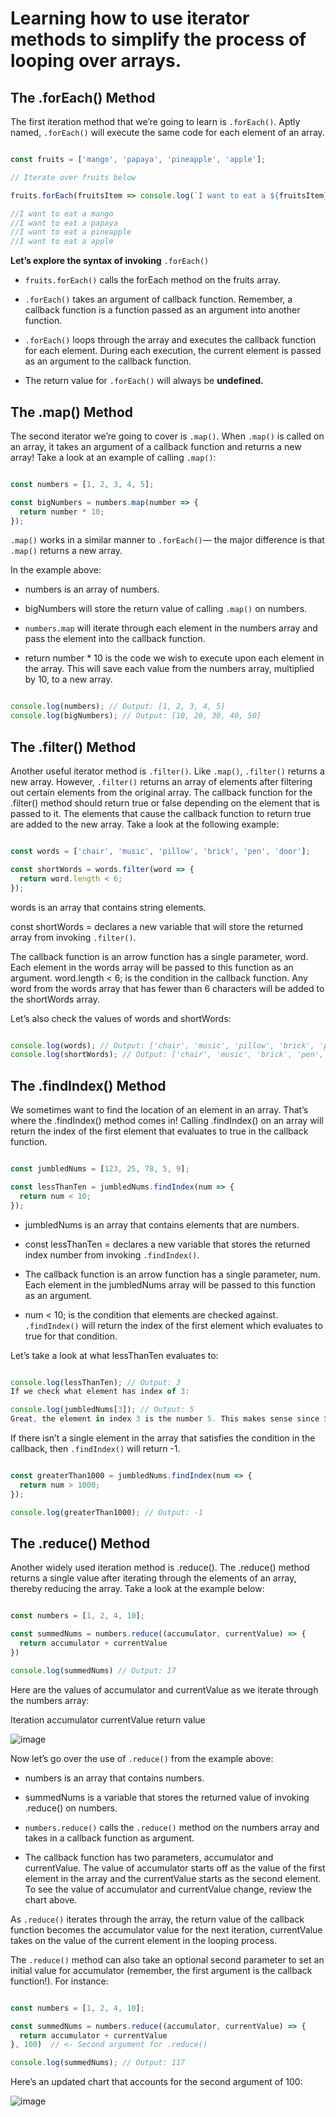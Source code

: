 # Learning how to use iterator methods to simplify the process of looping over arrays.

## The .forEach() Method

The first iteration method that we’re going to learn is `.forEach()`. Aptly named, `.forEach()` will execute the same code for each element of an array.

```javascript

const fruits = ['mango', 'papaya', 'pineapple', 'apple'];

// Iterate over fruits below

fruits.forEach(fruitsItem => console.log(`I want to eat a ${fruitsItem}`));

//I want to eat a mango
//I want to eat a papaya
//I want to eat a pineapple
//I want to eat a apple

```

**Let’s explore the syntax of invoking** `.forEach()`

* `fruits.forEach()` calls the forEach method on the fruits array.

* `.forEach()` takes an argument of callback function. Remember, a callback function is a function passed as an argument into another function.

* `.forEach()` loops through the array and executes the callback function for each element. During each execution, the current element is passed as an argument to the callback function.

* The return value for `.forEach()` will always be **undefined.**

## The .map() Method

The second iterator we’re going to cover is `.map()`. When `.map()` is called on an array, it takes an argument of a callback function and returns a new array! Take a look at an example of calling `.map()`:

```javascript

const numbers = [1, 2, 3, 4, 5]; 

const bigNumbers = numbers.map(number => {
  return number * 10;
});

```
`.map()` works in a similar manner to `.forEach()`— the major difference is that `.map()` returns a new array.

In the example above:

* numbers is an array of numbers.

* bigNumbers will store the return value of calling `.map()` on numbers.

* `numbers.map` will iterate through each element in the numbers array and pass the element into the callback function.

* return number * 10 is the code we wish to execute upon each element in the array. This will save each value from the numbers array, multiplied by 10, to a new array.

```javascript

console.log(numbers); // Output: [1, 2, 3, 4, 5]
console.log(bigNumbers); // Output: [10, 20, 30, 40, 50]

```

## The .filter() Method

Another useful iterator method is `.filter()`. Like `.map()`, `.filter()` returns a new array. However, `.filter()` returns an array of elements after filtering out certain elements from the original array. The callback function for the .filter() method should return true or false depending on the element that is passed to it. The elements that cause the callback function to return true are added to the new array. Take a look at the following example:

```javascript

const words = ['chair', 'music', 'pillow', 'brick', 'pen', 'door']; 

const shortWords = words.filter(word => {
  return word.length < 6;
});

```

words is an array that contains string elements.

const shortWords = declares a new variable that will store the returned array from invoking `.filter()`.

The callback function is an arrow function has a single parameter, word. Each element in the words array will be passed to this function as an argument.
word.length < 6; is the condition in the callback function. Any word from the words array that has fewer than 6 characters will be added to the shortWords array.

Let’s also check the values of words and shortWords:

```javascript

console.log(words); // Output: ['chair', 'music', 'pillow', 'brick', 'pen', 'door']; 
console.log(shortWords); // Output: ['chair', 'music', 'brick', 'pen', 'door']

```

## The .findIndex() Method

We sometimes want to find the location of an element in an array. That’s where the .findIndex() method comes in! Calling .findIndex() on an array will return the index of the first element that evaluates to true in the callback function.

```javascript

const jumbledNums = [123, 25, 78, 5, 9]; 

const lessThanTen = jumbledNums.findIndex(num => {
  return num < 10;
});

```

* jumbledNums is an array that contains elements that are numbers.

* const lessThanTen = declares a new variable that stores the returned index number from invoking `.findIndex()`.

* The callback function is an arrow function has a single parameter, num. Each element in the jumbledNums array will be passed to this function as an argument.

* num < 10; is the condition that elements are checked against. `.findIndex()` will return the index of the first element which evaluates to true for that condition.

Let’s take a look at what lessThanTen evaluates to:

```javascript

console.log(lessThanTen); // Output: 3 
If we check what element has index of 3:

console.log(jumbledNums[3]); // Output: 5
Great, the element in index 3 is the number 5. This makes sense since 5 is the first element that is less than 10.

```

If there isn’t a single element in the array that satisfies the condition in the callback, then `.findIndex()` will return -1.

```javascript

const greaterThan1000 = jumbledNums.findIndex(num => {
  return num > 1000;
});

console.log(greaterThan1000); // Output: -1

```

## The .reduce() Method

Another widely used iteration method is .reduce(). The .reduce() method returns a single value after iterating through the elements of an array, thereby reducing the array. Take a look at the example below:

```javascript

const numbers = [1, 2, 4, 10];

const summedNums = numbers.reduce((accumulator, currentValue) => {
  return accumulator + currentValue
})

console.log(summedNums) // Output: 17

```

Here are the values of accumulator and currentValue as we iterate through the numbers array:

Iteration	accumulator	currentValue	return value

![image](https://user-images.githubusercontent.com/66221314/89744218-d43e3a00-da78-11ea-987f-68e1376c8bc9.png)

Now let’s go over the use of `.reduce()` from the example above:

* numbers is an array that contains numbers.

* summedNums is a variable that stores the returned value of invoking .reduce() on numbers.

* `numbers.reduce()` calls the `.reduce()` method on the numbers array and takes in a callback function as argument.

* The callback function has two parameters, accumulator and currentValue. The value of accumulator starts off as the value of the first element in the array and the currentValue starts as the second element. To see the value of accumulator and currentValue change, review the chart above.

As `.reduce()` iterates through the array, the return value of the callback function becomes the accumulator value for the next iteration, currentValue takes on the value of the current element in the looping process.

The `.reduce()` method can also take an optional second parameter to set an initial value for accumulator (remember, the first argument is the callback function!). For instance:

```javascript

const numbers = [1, 2, 4, 10];

const summedNums = numbers.reduce((accumulator, currentValue) => {
  return accumulator + currentValue
}, 100)  // <- Second argument for .reduce()

console.log(summedNums); // Output: 117

```
Here’s an updated chart that accounts for the second argument of 100:

![image](https://user-images.githubusercontent.com/66221314/89744322-c1783500-da79-11ea-9bdf-0e72c7999e3e.png)

